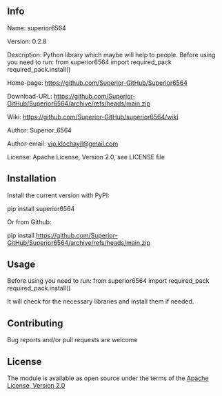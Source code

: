 ## Info

Name: superior6564

Version: 0.2.8

Description: Python library which maybe will help to people. Before using you need to run: from superior6564 import required_pack  required_pack.install()

Home-page: https://github.com/Superior-GitHub/Superior6564

Download-URL: https://github.com/Superior-GitHub/Superior6564/archive/refs/heads/main.zip

Wiki: https://github.com/Superior-GitHub/superior6564/wiki

Author: Superior_6564

Author-email: vip.klochayil@gmail.com

License: Apache License, Version 2.0, see LICENSE file

## Installation

Install the current version with PyPI:

pip install superior6564

Or from Github:

pip install https://github.com/Superior-GitHub/Superior6564/archive/refs/heads/main.zip

## Usage

Before using you need to run: from superior6564 import required_pack  required_pack.install()

It will check for the necessary libraries and install them if needed.

## Contributing

Bug reports and/or pull requests are welcome

## License 

The module is available as open source under the terms of the [Apache License, Version 2.0](https://opensource.org/licenses/Apache-2.0)
